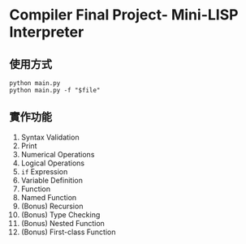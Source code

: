 # Compiler Final Project- Mini-LISP Interpreter

## 使用方式

```
python main.py
python main.py -f "$file"
```

## 實作功能

1. Syntax Validation
1. Print
1. Numerical Operations
1. Logical Operations
1. `if` Expression
1. Variable Definition
1. Function
1. Named Function
1. (Bonus) Recursion
1. (Bonus) Type Checking
1. (Bonus) Nested Function
1. (Bonus) First-class Function
